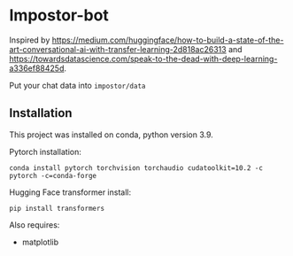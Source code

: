 # Impostor-bot

Inspired by https://medium.com/huggingface/how-to-build-a-state-of-the-art-conversational-ai-with-transfer-learning-2d818ac26313 and https://towardsdatascience.com/speak-to-the-dead-with-deep-learning-a336ef88425d.

Put your chat data into `impostor/data`

## Installation

This project was installed on conda, python version 3.9.

Pytorch installation:

`conda install pytorch torchvision torchaudio cudatoolkit=10.2 -c pytorch -c=conda-forge`

Hugging Face transformer install:

`pip install transformers`

Also requires:

* matplotlib
